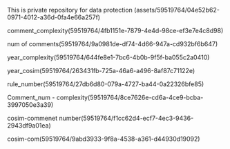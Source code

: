 This is private repository for data protection
(assets/59519764/04e52b62-0971-4012-a36d-0fa4e66a257f)

comment_complexity(59519764/4fb1151e-7879-4e4d-98ce-ef3e7e4c8d98)

num of comments(59519764/9a0981de-df74-4d66-947a-cd932bf6b647)

year_complexity(59519764/644fe8e1-7bc6-4b0b-9f5f-ba055c2a0410)


year_cosim(59519764/263431fb-725a-46a6-a496-8af87c71122e)

rule_number(59519764/27db6d80-079a-4727-ba44-0a22326bfe85)

Comment_num - complexity(59519764/8ce7626e-cd6a-4ce9-bcba-3997050e3a39)

cosim-commenet number(59519764/f1cc62d4-ecf7-4ec3-9436-2943df9a01ea)

cosim-com(59519764/9abd3933-9f8a-4538-a361-d44930d19092)

